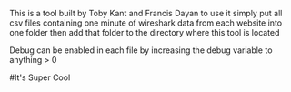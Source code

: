 This is a tool built by Toby Kant and Francis Dayan
to use it simply put all csv files containing one minute of wireshark data from each website into one folder
then add that folder to the directory where this tool is located

Debug can be enabled in each file by increasing the debug variable to anything > 0

#It's Super Cool